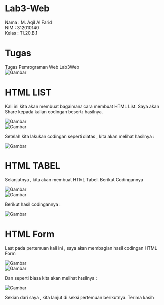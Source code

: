 # Lab3-Web

Nama : M. Aqil Al Farid<br>
NIM : 312010140<br>
Kelas : TI.20.B.1<br>

# Tugas
Tugas Pemrograman Web Lab3Web<br>
![Gambar](Gambar/gambar1.png)<br>

# HTML LIST

Kali ini kita akan membuat bagaimana cara membuat HTML List. Saya akan Share kepada kalian codingan beserta hasilnya.


![Gambar](Gambar/gambar2.png)<br>
![Gambar](Gambar/gambar3.png)<br>

Setelah kita lakukan codingan seperti diatas , kita akan melihat hasilnya :


![Gambar](Gambar/gambar4.png)<br>

# HTML TABEL

Selanjutnya , kita akan membuat HTML Tabel. Berikut Codingannya


![Gambar](Gambar/gambar5.png)<br>
![Gambar](gambar/gambar6.png)<br>

Berikut hasil codingannya :

![Gambar](Gambar/gambar7.png)<br>

# HTML Form

Last pada pertemuan kali ini , saya akan membagian hasil codingan HTML Form<br>

![Gambar](Gambar/gambar8.png)<br>
![Gambar](Gambar/gambar9.png)<br>

Dan seperti biasa kita akan melihat hasilnya :


![Gambar](Gambar/gambar10.png)<br>

Sekian dari saya , kita lanjut di seksi pertemuan berikutnya. Terima kasih
